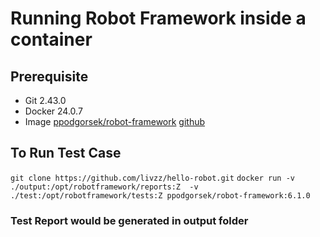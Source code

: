 # Running Robot Framework inside a container

## Prerequisite
- Git 2.43.0
- Docker 24.0.7
- Image [ppodgorsek/robot-framework](https://hub.docker.com/r/ppodgorsek/robot-framework) [github](https://github.com/ppodgorsek/docker-robot-framework)

## To Run Test Case
`git clone https://github.com/livzz/hello-robot.git`
`docker run -v ./output:/opt/robotframework/reports:Z  -v ./test:/opt/robotframework/tests:Z ppodgorsek/robot-framework:6.1.0`

### Test Report would be generated in output folder

